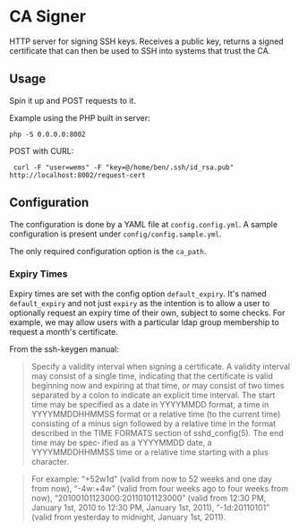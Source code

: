 # CA Signer

HTTP server for signing SSH keys. Receives a public key, returns a signed certificate that can then be used to SSH into
systems that trust the CA.

## Usage

Spin it up and POST requests to it.

Example using the PHP built in server:

```
php -S 0.0.0.0:8002
```

POST with CURL:

```
 curl -F "user=wems" -F "key=@/home/ben/.ssh/id_rsa.pub" http://localhost:8002/request-cert
```

## Configuration

The configuration is done by a YAML file at `config.config.yml`. A sample configuration is present under `config/config.sample.yml`.

The only required configuration option is the `ca_path`.

### Expiry Times

Expiry times are set with the config option `default_expiry`. It's named `default_expiry` and not just `expiry` as the 
intention is to allow a user to optionally request an expiry time of their own, subject to some checks. For example, we
may allow users with a particular ldap group membership to request a month's certificate.

From the ssh-keygen manual:

> Specify a validity interval when signing a certificate.  A validity interval may consist of a single time, indicating that the certificate is valid beginning now and expiring at that time,
 or may consist of two times separated by a colon to indicate an explicit time interval.  The start time may be specified as a date in YYYYMMDD format, a time in YYYYMMDDHHMMSS format or a
 relative time (to the current time) consisting of a minus sign followed by a relative time in the format described in the TIME FORMATS section of sshd_config(5).  The end time may be spec‐
 ified as a YYYYMMDD date, a YYYYMMDDHHMMSS time or a relative time starting with a plus character.

> For example: “+52w1d” (valid from now to 52 weeks and one day from now), “-4w:+4w” (valid from four weeks ago to four weeks from now), “20100101123000:20110101123000” (valid from 12:30 PM,
 January 1st, 2010 to 12:30 PM, January 1st, 2011), “-1d:20110101” (valid from yesterday to midnight, January 1st, 2011).
